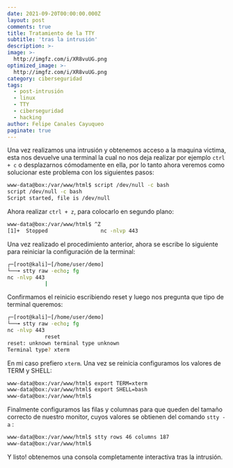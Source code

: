 ```yaml
---
date: 2021-09-20T00:00:00.000Z
layout: post
comments: true
title: Tratamiento de la TTY
subtitle: 'tras la intrusión'
description: >-
image: >-
  http://imgfz.com/i/XR8vuUG.png
optimized_image: >-
  http://imgfz.com/i/XR8vuUG.png
category: ciberseguridad
tags:
  - post-intrusión
  - linux
  - TTY
  - ciberseguridad
  - hacking
author: Felipe Canales Cayuqueo
paginate: true
---
```

Una vez realizamos una intrusión y obtenemos acceso a la maquina victima, esta nos devuelve una terminal la cual no nos deja realizar por ejemplo ```ctrl + c``` o desplazarnos cómodamente en ella, por lo tanto ahora veremos como solucionar este problema con los siguientes pasos:
```bash
www-data@box:/var/www/html$ script /dev/null -c bash
script /dev/null -c bash
Script started, file is /dev/null
```
Ahora realizar ```ctrl + z```, para colocarlo en segundo plano:
```bash
www-data@box:/var/www/html$ ^Z
[1]+  Stopped                 nc -nlvp 443
```
Una vez realizado el procedimiento anterior, ahora se escribe lo siguiente para reiniciar la configuración de la terminal:
```bash
┌─[root@kali]─[/home/user/demo]
└──╼ stty raw -echo; fg
nc -nlvp 443
            |
```
Confirmamos el reinicio escribiendo reset y luego nos pregunta que tipo de terminal queremos:
```bash
┌─[root@kali]─[/home/user/demo]
└──╼ stty raw -echo; fg
nc -nlvp 443
            reset
reset: unknown terminal type unknown
Terminal type? xterm
```
En mi caso prefiero ```xterm```. Una vez se reinicia configuramos los valores de TERM y SHELL:
```bash
www-data@box:/var/www/html$ export TERM=xterm
www-data@box:/var/www/html$ export SHELL=bash
www-data@box:/var/www/html$ 
```
Finalmente configuramos las filas y columnas para que queden del tamaño correcto de nuestro monitor, cuyos valores se obtienen del comando ```stty -a``` :
```bash
www-data@box:/var/www/html$ stty rows 46 columns 187
www-data@box:/var/www/html$ 
```
Y listo! obtenemos una consola completamente interactiva tras la intrusión.

